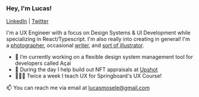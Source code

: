 ### Hey, I'm Lucas!

[LinkedIn](https://www.linkedin.com/in/lucasmosele/) | [Twitter](https://twitter.com/Luke_mosele)

I'm a UX Engineer with a focus on Design Systems & UI Development while specializing in React/Typescript. I'm also really into creating in general! I'm a [photographer](https://www.instagram.com/lukewanders_), occasional [writer](https://medium.com/@l_mosele), and [sort of illustrator](https://www.behance.net/lmosele).

- 🔭 I’m currently working on a flexible design system management tool for developers called Açai
- 🔧 During the day I help build out NFT appraisals at [Upshot](https://upshot.io/)
- 👨🏼‍🏫 Twice a week I teach UX for Springboard's UX Course!

📫 You can reach me via email at lucasmosele@gmail.com
